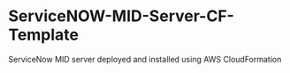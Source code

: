 # ServiceNOW-MID-Server-CF-Template
ServiceNow MID server deployed and installed using AWS CloudFormation 
